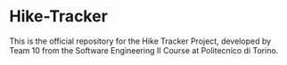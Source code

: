# Hike-Tracker
This is the official repository for the Hike Tracker Project, developed by Team 10 from the Software Engineering II Course at Politecnico di Torino.
